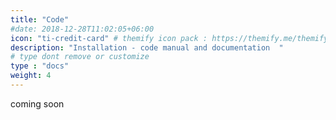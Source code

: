 ```yaml
---
title: "Code"
#date: 2018-12-28T11:02:05+06:00
icon: "ti-credit-card" # themify icon pack : https://themify.me/themify-icons
description: "Installation - code manual and documentation  "
# type dont remove or customize
type : "docs"
weight: 4
---
```


coming soon
